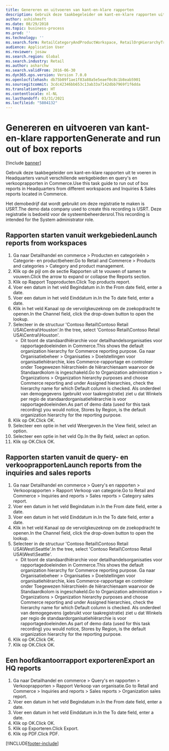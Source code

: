 ```yaml
---
title: Genereren en uitvoeren van kant-en-klare rapporten
description: Gebruik deze taakbegeleider om kant-en-klare rapporten uit te voeren in Headquarters vanuit verschillende werkgebieden en query's en verkooprapporten in Commerce.
author: ashishmsft
ms.date: 08/29/2018
ms.topic: business-process
ms.prod: ''
ms.technology: ''
ms.search.form: RetailCategoryAndProductWorkspace, RetailOrgHierarchyTreeLookup, SrsReportViewerForm
audience: Application User
ms.reviewer: josaw
ms.search.region: Global
ms.search.industry: Retail
ms.author: asharchw
ms.search.validFrom: 2016-06-30
ms.dyn365.ops.version: Version 7.0.0
ms.openlocfilehash: db75b09f1ae1f83a88a5e5eaef0c8c1b8eab5901
ms.sourcegitcommit: 3cdc42346bb653c13ab33a7142dbb7969f1f6dda
ms.translationtype: HT
ms.contentlocale: nl-NL
ms.lasthandoff: 03/31/2021
ms.locfileid: "5804132"
---
```

# <a name="generate-and-run-out-of-box-reports"></a><span data-ttu-id="f7994-103">Genereren en uitvoeren van kant-en-klare rapporten</span><span class="sxs-lookup"><span data-stu-id="f7994-103">Generate and run out of box reports</span></span>

[!include [banner](../includes/banner.md)]

<span data-ttu-id="f7994-104">Gebruik deze taakbegeleider om kant-en-klare rapporten uit te voeren in Headquarters vanuit verschillende werkgebieden en query's en verkooprapporten in Commerce.</span><span class="sxs-lookup"><span data-stu-id="f7994-104">Use this task guide to run out of box reports in Headquarters from different workspaces and Inquiries & Sales reports located in Commerce.</span></span>

<span data-ttu-id="f7994-105">Het demobedrijf dat wordt gebruikt om deze registratie te maken is USRT.</span><span class="sxs-lookup"><span data-stu-id="f7994-105">The demo data company used to create this recording is USRT.</span></span> <span data-ttu-id="f7994-106">Deze registratie is bedoeld voor de systeembeheerdersrol.</span><span class="sxs-lookup"><span data-stu-id="f7994-106">This recording is intended for the System administrator role.</span></span>

## <a name="launch-reports-from-workspaces"></a><span data-ttu-id="f7994-107">Rapporten starten vanuit werkgebieden</span><span class="sxs-lookup"><span data-stu-id="f7994-107">Launch reports from workspaces</span></span>
1. <span data-ttu-id="f7994-108">Ga naar Detailhandel en commerce > Producten en categorieën > Categorie- en productbeheer.</span><span class="sxs-lookup"><span data-stu-id="f7994-108">Go to Retail and Commerce > Products and categories > Category and product management.</span></span>
2. <span data-ttu-id="f7994-109">Klik op de pijl om de sectie Rapporten uit te vouwen of samen te vouwen.</span><span class="sxs-lookup"><span data-stu-id="f7994-109">Click the arrow to expand or collapse the Reports section.</span></span>
3. <span data-ttu-id="f7994-110">Klik op Rapport Topproducten.</span><span class="sxs-lookup"><span data-stu-id="f7994-110">Click Top products report.</span></span>
4. <span data-ttu-id="f7994-111">Voer een datum in het veld Begindatum in.</span><span class="sxs-lookup"><span data-stu-id="f7994-111">In the From date field, enter a date.</span></span>
5. <span data-ttu-id="f7994-112">Voer een datum in het veld Einddatum in.</span><span class="sxs-lookup"><span data-stu-id="f7994-112">In the To date field, enter a date.</span></span>
6. <span data-ttu-id="f7994-113">Klik in het veld Kanaal op de vervolgkeuzeknop om de zoekopdracht te openen.</span><span class="sxs-lookup"><span data-stu-id="f7994-113">In the Channel field, click the drop-down button to open the lookup.</span></span>
7. <span data-ttu-id="f7994-114">Selecteer in de structuur 'Contoso Retail\Contoso Retail USA\Central\Houston'.</span><span class="sxs-lookup"><span data-stu-id="f7994-114">In the tree, select 'Contoso Retail\Contoso Retail USA\Central\Houston'.</span></span>
    * <span data-ttu-id="f7994-115">Dit toont de standaardhiërarchie voor detailhandelsorganisaties voor rapportagedoeleinden in Commerce.</span><span class="sxs-lookup"><span data-stu-id="f7994-115">This shows the default organization hierarchy for Commerce reporting purpose.</span></span>   <span data-ttu-id="f7994-116">Ga naar Organisatiebeheer > Organisaties > Doelstellingen voor organisatiehiërarchie, kies Commerce-rapportage en controleer onder Toegewezen hiërarchieën de hiërarchienaam waarvoor de Standaardkolom is ingeschakeld.</span><span class="sxs-lookup"><span data-stu-id="f7994-116">Go to Organization administration > Organizations > Organization hierarchy purposes and choose Commerce reporting and under Assigned hierarchies, check the hierarchy name for which Default column is checked.</span></span> <span data-ttu-id="f7994-117">Als onderdeel van demogegevens (gebruikt voor taakregistratie) ziet u dat Winkels per regio de standaardorganisatiehiërarchie is voor rapportagedoeleinden.</span><span class="sxs-lookup"><span data-stu-id="f7994-117">As part of demo data (used for this task recording) you would notice, Stores by Region, is the default organization hierarchy for the reporting purpose.</span></span>     
8. <span data-ttu-id="f7994-118">Klik op OK.</span><span class="sxs-lookup"><span data-stu-id="f7994-118">Click OK.</span></span>
9. <span data-ttu-id="f7994-119">Selecteer een optie in het veld Weergeven.</span><span class="sxs-lookup"><span data-stu-id="f7994-119">In the View field, select an option.</span></span>
10. <span data-ttu-id="f7994-120">Selecteer een optie in het veld Op.</span><span class="sxs-lookup"><span data-stu-id="f7994-120">In the By field, select an option.</span></span>
11. <span data-ttu-id="f7994-121">Klik op OK.</span><span class="sxs-lookup"><span data-stu-id="f7994-121">Click OK.</span></span>

## <a name="launch-reports-from-the-inquiries-and-sales-reports"></a><span data-ttu-id="f7994-122">Rapporten starten vanuit de query- en verkooprapporten</span><span class="sxs-lookup"><span data-stu-id="f7994-122">Launch reports from the inquiries and sales reports</span></span>
1. <span data-ttu-id="f7994-123">Ga naar Detailhandel en commerce > Query's en rapporten > Verkooprapporten > Rapport Verkoop van categorie.</span><span class="sxs-lookup"><span data-stu-id="f7994-123">Go to Retail and Commerce > Inquiries and reports > Sales reports > Category sales report.</span></span>
2. <span data-ttu-id="f7994-124">Voer een datum in het veld Begindatum in.</span><span class="sxs-lookup"><span data-stu-id="f7994-124">In the From date field, enter a date.</span></span>
3. <span data-ttu-id="f7994-125">Voer een datum in het veld Einddatum in.</span><span class="sxs-lookup"><span data-stu-id="f7994-125">In the To date field, enter a date.</span></span>
4. <span data-ttu-id="f7994-126">Klik in het veld Kanaal op de vervolgkeuzeknop om de zoekopdracht te openen.</span><span class="sxs-lookup"><span data-stu-id="f7994-126">In the Channel field, click the drop-down button to open the lookup.</span></span>
5. <span data-ttu-id="f7994-127">Selecteer in de structuur 'Contoso Retail\Contoso Retail USA\West\Seattle'.</span><span class="sxs-lookup"><span data-stu-id="f7994-127">In the tree, select 'Contoso Retail\Contoso Retail USA\West\Seattle'.</span></span>
    * <span data-ttu-id="f7994-128">Dit toont de standaardhiërarchie voor detailhandelsorganisaties voor rapportagedoeleinden in Commerce.</span><span class="sxs-lookup"><span data-stu-id="f7994-128">This shows the default organization hierarchy for Commerce reporting purpose.</span></span> <span data-ttu-id="f7994-129">Ga naar Organisatiebeheer > Organisaties > Doelstellingen voor organisatiehiërarchie, kies Commerce-rapportage en controleer onder Toegewezen hiërarchieën de hiërarchienaam waarvoor de Standaardkolom is ingeschakeld.</span><span class="sxs-lookup"><span data-stu-id="f7994-129">Go to Organization administration > Organizations > Organization hierarchy purposes and choose Commerce reporting and under Assigned hierarchies, check the hierarchy name for which Default column is checked.</span></span> <span data-ttu-id="f7994-130">Als onderdeel van demogegevens (gebruikt voor taakregistratie) ziet u dat Winkels per regio de standaardorganisatiehiërarchie is voor rapportagedoeleinden.</span><span class="sxs-lookup"><span data-stu-id="f7994-130">As part of demo data (used for this task recording) you would notice, Stores by Region, is the default organization hierarchy for the reporting purpose.</span></span>     
6. <span data-ttu-id="f7994-131">Klik op OK.</span><span class="sxs-lookup"><span data-stu-id="f7994-131">Click OK.</span></span>
7. <span data-ttu-id="f7994-132">Klik op OK.</span><span class="sxs-lookup"><span data-stu-id="f7994-132">Click OK.</span></span>

## <a name="export-an-hq-reports"></a><span data-ttu-id="f7994-133">Een hoofdkantoorrapport exporteren</span><span class="sxs-lookup"><span data-stu-id="f7994-133">Export an HQ reports</span></span>
1. <span data-ttu-id="f7994-134">Ga naar Detailhandel en commerce > Query's en rapporten > Verkooprapporten > Rapport Verkoop van organisatie.</span><span class="sxs-lookup"><span data-stu-id="f7994-134">Go to Retail and Commerce > Inquiries and reports > Sales reports > Organization sales report.</span></span>
2. <span data-ttu-id="f7994-135">Voer een datum in het veld Begindatum in.</span><span class="sxs-lookup"><span data-stu-id="f7994-135">In the From date field, enter a date.</span></span>
3. <span data-ttu-id="f7994-136">Voer een datum in het veld Einddatum in.</span><span class="sxs-lookup"><span data-stu-id="f7994-136">In the To date field, enter a date.</span></span>
4. <span data-ttu-id="f7994-137">Klik op OK.</span><span class="sxs-lookup"><span data-stu-id="f7994-137">Click OK.</span></span>
5. <span data-ttu-id="f7994-138">Klik op Exporteren.</span><span class="sxs-lookup"><span data-stu-id="f7994-138">Click Export.</span></span>
6. <span data-ttu-id="f7994-139">Klik op PDF.</span><span class="sxs-lookup"><span data-stu-id="f7994-139">Click PDF.</span></span>



[!INCLUDE[footer-include](../../includes/footer-banner.md)]